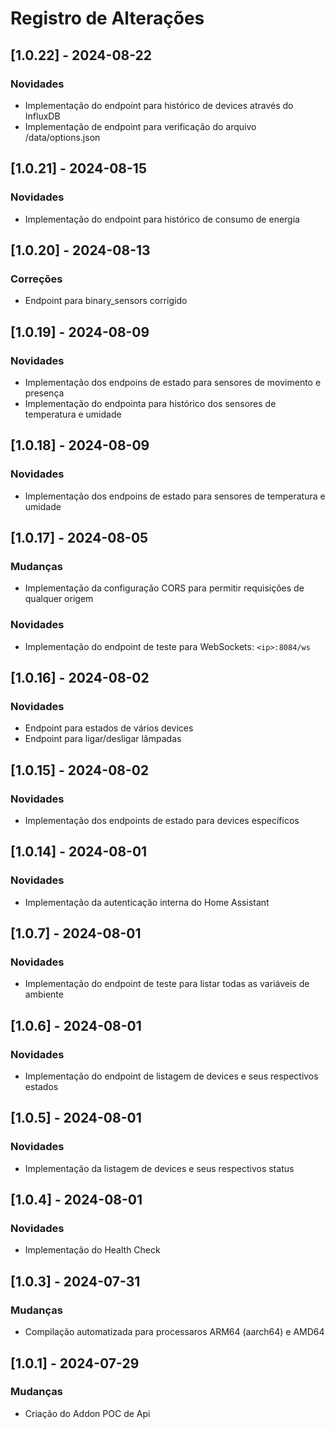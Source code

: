 # Registro de Alterações

## [1.0.22] - 2024-08-22
### Novidades
* Implementação do endpoint para histórico de devices através do InfluxDB
* Implementação de endpoint para verificação do arquivo /data/options.json

## [1.0.21] - 2024-08-15
### Novidades
* Implementação do endpoint para histórico de consumo de energia

## [1.0.20] - 2024-08-13
### Correções
* Endpoint para binary_sensors corrigido

## [1.0.19] - 2024-08-09
### Novidades
* Implementação dos endpoins de estado para sensores de movimento e presença
* Implementação do endpointa para histórico dos sensores de temperatura e umidade

## [1.0.18] - 2024-08-09
### Novidades
* Implementação dos endpoins de estado para sensores de temperatura e umidade

## [1.0.17] - 2024-08-05
### Mudanças
* Implementação da configuração CORS para permitir requisições de qualquer origem
### Novidades
* Implementação do endpoint de teste para WebSockets: `<ip>:8084/ws`

## [1.0.16] - 2024-08-02
### Novidades
* Endpoint para estados de vários devices
* Endpoint para ligar/desligar lâmpadas

## [1.0.15] - 2024-08-02
### Novidades
* Implementação dos endpoints de estado para devices específicos

## [1.0.14] - 2024-08-01
### Novidades
* Implementação da autenticação interna do Home Assistant

## [1.0.7] - 2024-08-01
### Novidades
* Implementação do endpoint de teste para listar todas as variáveis de ambiente

## [1.0.6] - 2024-08-01
### Novidades
* Implementação do endpoint de listagem de devices e seus respectivos estados

## [1.0.5] - 2024-08-01
### Novidades
* Implementação da listagem de devices e seus respectivos status

## [1.0.4] - 2024-08-01
### Novidades
* Implementação do Health Check

## [1.0.3] - 2024-07-31
### Mudanças
* Compilação automatizada para processaros ARM64 (aarch64) e AMD64

## [1.0.1] - 2024-07-29
### Mudanças
* Criação do Addon POC de Api
